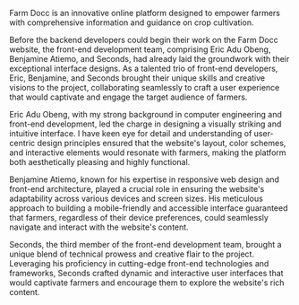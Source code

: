 Farm Docc is an innovative online platform designed to empower farmers with comprehensive information and guidance on crop cultivation.

Before the backend developers could begin their work on the Farm Docc website, the front-end development team, comprising Eric Adu Obeng, Benjamine Atiemo, and Seconds, had already laid the groundwork with their exceptional interface designs. As a talented trio of front-end developers, Eric, Benjamine, and Seconds brought their unique skills and creative visions to the project, collaborating seamlessly to craft a user experience that would captivate and engage the target audience of farmers.

Eric Adu Obeng, with my strong background in computer engineering and front-end development, led the charge in designing a visually striking and intuitive interface. I have keen eye for detail and understanding of user-centric design principles ensured that the website's layout, color schemes, and interactive elements would resonate with farmers, making the platform both aesthetically pleasing and highly functional.

Benjamine Atiemo, known for his expertise in responsive web design and front-end architecture, played a crucial role in ensuring the website's adaptability across various devices and screen sizes. His meticulous approach to building a mobile-friendly and accessible interface guaranteed that farmers, regardless of their device preferences, could seamlessly navigate and interact with the website's content.

Seconds, the third member of the front-end development team, brought a unique blend of technical prowess and creative flair to the project. Leveraging his proficiency in cutting-edge front-end technologies and frameworks, Seconds crafted dynamic and interactive user interfaces that would captivate farmers and encourage them to explore the website's rich content.
